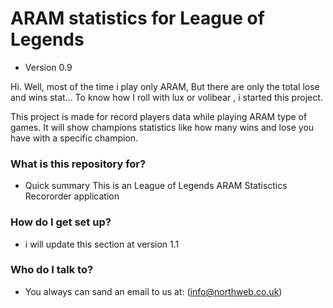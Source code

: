 # ARAM statistics for League of Legends #
* Version 0.9

Hi. 
Well, most of the time i play only ARAM, 
But there are only the total lose and wins stat... 
To know how I roll with lux or volibear , i started this project.

This project is made for record players data while playing ARAM type of games. 
It will show champions statistics like how many wins and lose you have with a specific champion.


### What is this repository for? ###

* Quick summary
	This is an League of Legends ARAM Statisctics Recororder application


### How do I get set up? ###

* i will update this section at version 1.1


### Who do I talk to? ###

* You always can sand an email to us at: (info@northweb.co.uk)